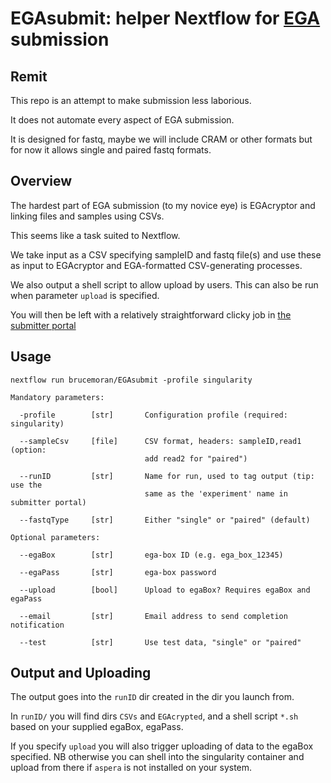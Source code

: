 # EGAsubmit: helper Nextflow for [EGA](https://ega-archive.org/) submission

## Remit
This repo is an attempt to make submission less laborious.

It does not automate every aspect of EGA submission.

It is designed for fastq, maybe we will include CRAM or other formats but for now it allows single and paired fastq formats.

## Overview
The hardest part of EGA submission (to my novice eye) is EGAcryptor and linking files and samples using CSVs.

This seems like a task suited to Nextflow.

We take input as a CSV specifying sampleID and fastq file(s) and use these as input to EGAcryptor and EGA-formatted CSV-generating processes.

We also output a shell script to allow upload by users. This can also be run when parameter `upload` is specified.

You will then be left with a relatively straightforward clicky job in [the submitter portal](https://ega-archive.org/submitter-portal/)

## Usage
```
nextflow run brucemoran/EGAsubmit -profile singularity

Mandatory parameters:

  -profile        [str]       Configuration profile (required: singularity)

  --sampleCsv     [file]      CSV format, headers: sampleID,read1 (option:
                              add read2 for "paired")

  --runID         [str]       Name for run, used to tag output (tip: use the
                              same as the 'experiment' name in submitter portal)

  --fastqType     [str]       Either "single" or "paired" (default)

Optional parameters:

  --egaBox        [str]       ega-box ID (e.g. ega_box_12345)

  --egaPass       [str]       ega-box password

  --upload        [bool]      Upload to egaBox? Requires egaBox and egaPass

  --email         [str]       Email address to send completion notification

  --test          [str]       Use test data, "single" or "paired"
```

## Output and Uploading
The output goes into the `runID` dir created in the dir you launch from.

In `runID/` you will find dirs `CSVs` and `EGAcrypted`, and a shell script `*.sh` based on your supplied egaBox, egaPass.

If you specify `upload` you will also trigger uploading of data to the egaBox specified. NB otherwise you can shell into the singularity container and upload from there if `aspera` is not installed on your system.
